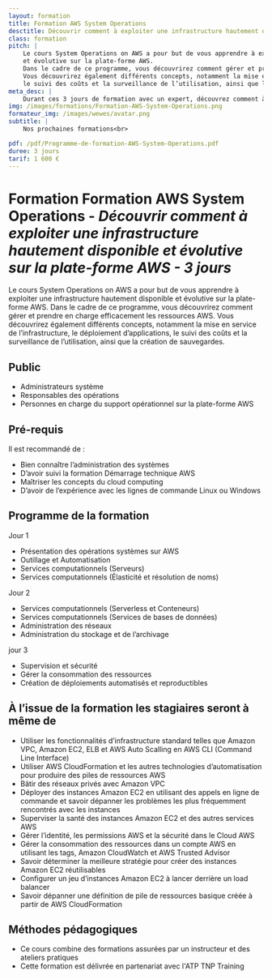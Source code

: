 ```yaml
---
layout: formation
title: Formation AWS System Operations
desctitle: Découvrir comment à exploiter une infrastructure hautement disponible et évolutive sur la plate-forme AWS 
class: formation
pitch: |
    Le cours System Operations on AWS a pour but de vous apprendre à exploiter une infrastructure hautement disponible 
    et évolutive sur la plate-forme AWS. 
    Dans le cadre de ce programme, vous découvrirez comment gérer et prendre en charge efficacement les ressources AWS.
    Vous découvrirez également différents concepts, notamment la mise en service de l’infrastructure, le déploiement d’applications, 
    le suivi des coûts et la surveillance de l’utilisation, ainsi que la création de sauvegardes.
meta_desc: |
    Durant ces 3 jours de formation avec un expert, découvrez comment à exploiter une infrastructure hautement disponible et évolutive sur la plate-forme AWS
img: /images/formations/Formation-AWS-System-Operations.png
formateur_img: /images/wewes/avatar.png
subtitle: |
    Nos prochaines formations<br>

pdf: /pdf/Programme-de-formation-AWS-System-Operations.pdf
duree: 3 jours
tarif: 1 600 €
---
```


# Formation Formation AWS System Operations - *Découvrir comment à exploiter une infrastructure hautement disponible et évolutive sur la plate-forme AWS - 3 jours*

Le cours System Operations on AWS a pour but de vous apprendre à exploiter une infrastructure hautement disponible 
et évolutive sur la plate-forme AWS. 
Dans le cadre de ce programme, vous découvrirez comment gérer et prendre en charge efficacement les ressources AWS.
Vous découvrirez également différents concepts, notamment la mise en service de l’infrastructure, le déploiement d’applications, 
le suivi des coûts et la surveillance de l’utilisation, ainsi que la création de sauvegardes.

## Public

* Administrateurs système
* Responsables des opérations
* Personnes en charge du support opérationnel sur la plate-forme AWS

## Pré-requis

Il est recommandé de :
* Bien connaître l’administration des systèmes
* D’avoir suivi la formation Démarrage technique AWS
* Maîtriser les concepts du cloud computing
* D’avoir de l’expérience avec les lignes de commande Linux ou Windows

## Programme de la formation

Jour 1
* Présentation des opérations systèmes sur AWS
* Outillage et Automatisation
* Services computationnels (Serveurs)
* Services computationnels (Élasticité et résolution de noms)


Jour 2
* Services computationnels (Serverless et Conteneurs)
* Services computationnels (Services de bases de données)
* Administration des réseaux
* Administration du stockage et de l’archivage

jour 3
* Supervision et sécurité
* Gérer la consommation des ressources
* Création de déploiements automatisés et reproductibles

## À l’issue de la formation les stagiaires seront à même de

* Utiliser les fonctionnalités d’infrastructure standard telles que Amazon VPC, Amazon EC2, ELB et AWS Auto Scalling en AWS CLI (Command Line Interface)
* Utiliser AWS CloudFormation et les autres technologies d’automatisation pour produire des piles de ressources AWS
* Bâtir des réseaux privés avec Amazon VPC
* Déployer des instances Amazon EC2 en utilisant des appels en ligne de commande et savoir dépanner les problèmes les plus fréquemment rencontrés avec les instances
* Superviser la santé des instances Amazon EC2 et des autres services AWS
* Gérer l’identité, les permissions AWS et la sécurité dans le Cloud AWS
* Gérer la consommation des ressources dans un compte AWS en utilisant les tags, Amazon CloudWatch et AWS Trusted Advisor
* Savoir déterminer la meilleure stratégie pour créer des instances Amazon EC2 réutilisables
* Configurer un jeu d’instances Amazon EC2 à lancer derrière un load balancer
* Savoir dépanner une définition de pile de ressources basique créée à partir de AWS CloudFormation

## Méthodes pédagogiques

* Ce cours combine des formations assurées par un instructeur et des ateliers pratiques
* Cette formation est délivrée en partenariat avec l'ATP TNP Training
